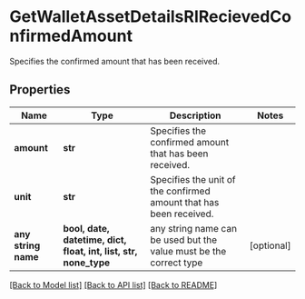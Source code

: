 # GetWalletAssetDetailsRIRecievedConfirmedAmount

Specifies the confirmed amount that has been received.

## Properties
Name | Type | Description | Notes
------------ | ------------- | ------------- | -------------
**amount** | **str** | Specifies the confirmed amount that has been received. | 
**unit** | **str** | Specifies the unit of the confirmed amount that has been received. | 
**any string name** | **bool, date, datetime, dict, float, int, list, str, none_type** | any string name can be used but the value must be the correct type | [optional]

[[Back to Model list]](../README.md#documentation-for-models) [[Back to API list]](../README.md#documentation-for-api-endpoints) [[Back to README]](../README.md)


